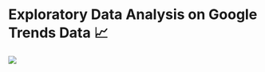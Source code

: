 # Exploratory Data Analysis on Google Trends Data 📈
<img src="https://cdn-icons-png.flaticon.com/512/9934/9934313.png"></img>
